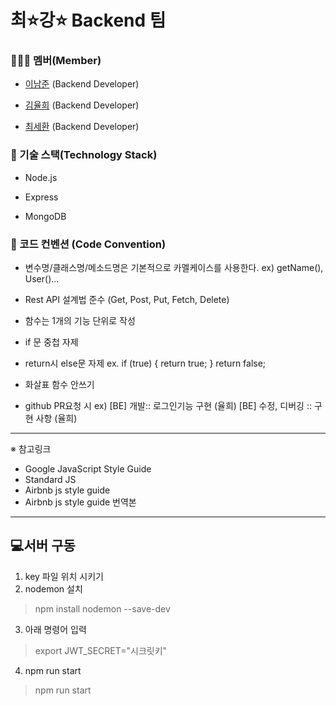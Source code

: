 # 최⭐강⭐ Backend 팀

### 👨‍👧‍👦 멤버(Member)

* [이남준](https://github.com/ningpop) (Backend Developer)

* [김율희](https://github.com/yulhee741) (Backend Developer)

* [최세환](https://github.com/Mactto) (Backend Developer)

### 🔧 기술 스택(Technology Stack)

* Node.js

* Express

* MongoDB

### 📐 코드 컨벤션 (Code Convention)

* 변수명/클래스명/메소드명은 기본적으로 카멜케이스를 사용한다.
ex) getName(), User()...

* Rest API 설계법 준수 (Get, Post, Put, Fetch, Delete)

* 함수는 1개의 기능 단위로 작성

* if 문 중첩 자제

* return시 else문 자제
ex. if (true) {
          return true;
      }
      return false;

* 화살표 함수 안쓰기

* github PR요청 시 
ex) [BE] 개발:: 로그인기능 구현 (율희)
     [BE] 수정, 디버깅 :: 구현 사항 (율희)
     
---

※ 참고링크
* Google JavaScript Style Guide
* Standard JS
* Airbnb js style guide
* Airbnb js style guide 번역본



---
## 💻서버 구동
1. key 파일 위치 시키기
2. nodemon 설치
> npm install nodemon --save-dev
3. 아래 명령어 입력
> export JWT_SECRET="시크릿키"
4. npm run start
> npm run start
